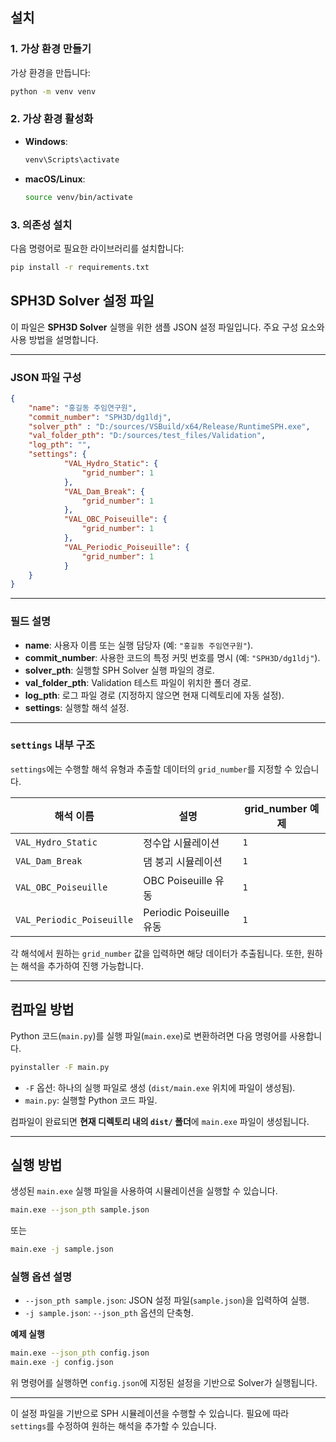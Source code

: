 ## 설치

### 1. 가상 환경 만들기
가상 환경을 만듭니다:

```bash
python -m venv venv
```

### 2. 가상 환경 활성화
- **Windows**:
  ```bash
  venv\Scripts\activate
  ```
- **macOS/Linux**:
  ```bash
  source venv/bin/activate
  ```

### 3. 의존성 설치
다음 명령어로 필요한 라이브러리를 설치합니다:

```bash
pip install -r requirements.txt
```

## SPH3D Solver 설정 파일

이 파일은 **SPH3D Solver** 실행을 위한 샘플 JSON 설정 파일입니다. 주요 구성 요소와 사용 방법을 설명합니다.

---

### JSON 파일 구성

```json
{
    "name": "홍길동 주임연구원",
    "commit_number": "SPH3D/dg1ldj",
    "solver_pth" : "D:/sources/VSBuild/x64/Release/RuntimeSPH.exe",
    "val_folder_pth": "D:/sources/test_files/Validation",
    "log_pth": "",
    "settings": {
            "VAL_Hydro_Static": {
                "grid_number": 1
            },
            "VAL_Dam_Break": {
                "grid_number": 1
            },
            "VAL_OBC_Poiseuille": {
                "grid_number": 1
            },
            "VAL_Periodic_Poiseuille": {
                "grid_number": 1
            }
    }
}
```

---

### 필드 설명

- **name**: 사용자 이름 또는 실행 담당자 (예: `"홍길동 주임연구원"`).
- **commit_number**: 사용한 코드의 특정 커밋 번호를 명시 (예: `"SPH3D/dg1ldj"`).
- **solver_pth**: 실행할 SPH Solver 실행 파일의 경로.
- **val_folder_pth**: Validation 테스트 파일이 위치한 폴더 경로.
- **log_pth**: 로그 파일 경로 (지정하지 않으면 현재 디렉토리에 자동 설정).
- **settings**: 실행할 해석 설정.

---

### `settings` 내부 구조

`settings`에는 수행할 해석 유형과 추출할 데이터의 `grid_number`를 지정할 수 있습니다.

| 해석 이름                  | 설명                                | grid_number 예제 |
|---------------------------|--------------------------------|-----------------|
| `VAL_Hydro_Static`        | 정수압 시뮬레이션              | `1`             |
| `VAL_Dam_Break`           | 댐 붕괴 시뮬레이션                  | `1`             |
| `VAL_OBC_Poiseuille`      | OBC Poiseuille 유동 | `1`             |
| `VAL_Periodic_Poiseuille` | Periodic Poiseuille 유동   | `1`             |

각 해석에서 원하는 `grid_number` 값을 입력하면 해당 데이터가 추출됩니다. 또한, 원하는 해석을 추가하여 진행 가능합니다.

---

## 컴파일 방법

Python 코드(`main.py`)를 실행 파일(`main.exe`)로 변환하려면 다음 명령어를 사용합니다.

```sh
pyinstaller -F main.py
```

- `-F` 옵션: 하나의 실행 파일로 생성 (`dist/main.exe` 위치에 파일이 생성됨).
- `main.py`: 실행할 Python 코드 파일.

컴파일이 완료되면 **현재 디렉토리 내의 `dist/` 폴더**에 `main.exe` 파일이 생성됩니다.

---

## 실행 방법

생성된 `main.exe` 실행 파일을 사용하여 시뮬레이션을 실행할 수 있습니다.

```sh
main.exe --json_pth sample.json
```
또는
```sh
main.exe -j sample.json
```

### 실행 옵션 설명

- `--json_pth sample.json`: JSON 설정 파일(`sample.json`)을 입력하여 실행.
- `-j sample.json`: `--json_pth` 옵션의 단축형.

**예제 실행**
```sh
main.exe --json_pth config.json
main.exe -j config.json
```
위 명령어를 실행하면 `config.json`에 지정된 설정을 기반으로 Solver가 실행됩니다.

---

이 설정 파일을 기반으로 SPH 시뮬레이션을 수행할 수 있습니다. 필요에 따라 `settings`를 수정하여 원하는 해석을 추가할 수 있습니다.